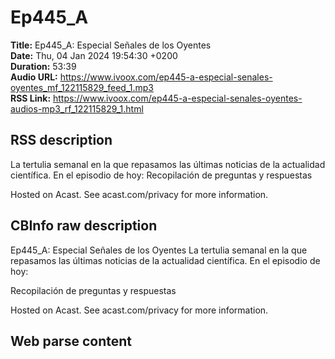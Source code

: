 # Ep445_A  
**Title:** Ep445_A: Especial Señales de los Oyentes  
**Date:** Thu, 04 Jan 2024 19:54:30 +0200  
**Duration:** 53:39  
**Audio URL:** https://www.ivoox.com/ep445-a-especial-senales-oyentes_mf_122115829_feed_1.mp3  
**RSS Link:** https://www.ivoox.com/ep445-a-especial-senales-oyentes-audios-mp3_rf_122115829_1.html  

## RSS description
La tertulia semanal en la que repasamos las últimas noticias de la actualidad científica. En el episodio de hoy:
Recopilación de preguntas y respuestas





 Hosted on Acast. See acast.com/privacy for more information.

## CBInfo raw description
Ep445_A: Especial Señales de los Oyentes
La tertulia semanal en la que repasamos las últimas noticias de la actualidad científica. En el episodio de hoy:

Recopilación de preguntas y respuestas











 Hosted on Acast. See acast.com/privacy for more information.




## Web parse content

